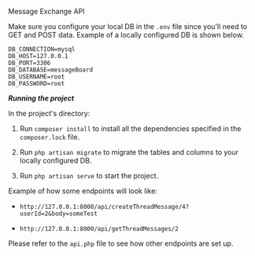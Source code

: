 Message Exchange API

Make sure you configure your local DB in the `.env` file since you'll need to GET and POST data.  Example of a locally configured DB is shown below.

```
DB_CONNECTION=mysql
DB_HOST=127.0.0.1
DB_PORT=3306
DB_DATABASE=messageBoard
DB_USERNAME=root
DB_PASSWORD=root
```

***Running the project***

In the project's directory:

1. Run `composer install` to install all the dependencies specified in the `composer.lock` file.

2. Run `php artisan migrate` to migrate the tables and columns to your locally configured DB.

3. Run `php artisan serve` to start the project.

Example of how some endpoints will look like:

- `http://127.0.0.1:8000/api/createThreadMessage/4?userId=2&body=someTest`


- `http://127.0.0.1:8000/api/getThreadMessages/2`

Please refer to the `api.php` file to see how other endpoints are set up.

